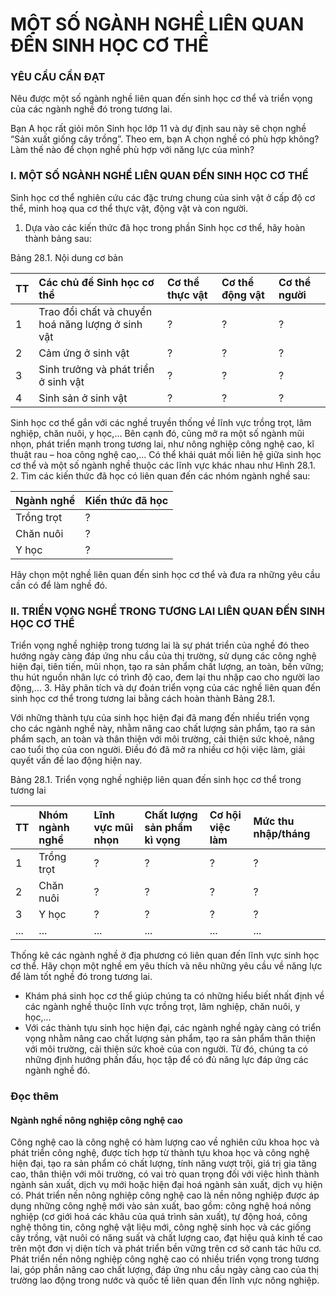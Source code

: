 # MỘT SỐ NGÀNH NGHỀ LIÊN QUAN ĐẾN SINH HỌC CƠ THỂ

### YÊU CẦU CẦN ĐẠT

Nêu được một số ngành nghề liên quan đến sinh học cơ thể và triển vọng của các ngành nghề đó trong tương lai.

Bạn A học rất giỏi môn Sinh học lớp 11 và dự định sau này sẽ chọn nghề “Sản xuất giống cây trồng”. Theo em, bạn A chọn nghề có phù hợp không? Làm thế nào để chọn nghề phù hợp với năng lực của mình?

### I. MỘT SỐ NGÀNH NGHỀ LIÊN QUAN ĐẾN SINH HỌC CƠ THỂ

Sinh học cơ thể nghiên cứu các đặc trưng chung của sinh vật ở cấp độ cơ thể, minh hoạ qua cơ thể thực vật, động vật và con người.
1. Dựa vào các kiến thức đã học trong phần Sinh học cơ thể, hãy hoàn thành bảng sau:

Bảng 28.1. Nội dung cơ bản

| TT | Các chủ đề Sinh học cơ thể | Cơ thể thực vật | Cơ thể động vật | Cơ thể người |
| :- | :------------------------ | :------------- | :------------- | :----------- |
| 1 | Trao đổi chất và chuyển hoá năng lượng ở sinh vật | ? | ? | ? |
| 2 | Cảm ứng ở sinh vật | ? | ? | ? |
| 3 | Sinh trưởng và phát triển ở sinh vật | ? | ? | ? |
| 4 | Sinh sản ở sinh vật | ? | ? | ? |

Sinh học cơ thể gắn với các nghề truyền thống về lĩnh vực trồng trọt, lâm nghiệp, chăn nuôi, y học,... Bên cạnh đó, cũng mở ra một số ngành mũi nhọn, phát triển mạnh trong tương lai, như nông nghiệp công nghệ cao, kĩ thuật rau – hoa công nghệ cao,... Có thể khái quát mối liên hệ giữa sinh học cơ thể và một số ngành nghề thuộc các lĩnh vực khác nhau như Hình 28.1.
2. Tìm các kiến thức đã học có liên quan đến các nhóm ngành nghề sau:

| Ngành nghề | Kiến thức đã học |
| :--------- | :--------------- |
| Trồng trọt | ? |
| Chăn nuôi | ? |
| Y học | ? |

Hãy chọn một nghề liên quan đến sinh học cơ thể và đưa ra những yêu cầu cần có để làm nghề đó.

### II. TRIỂN VỌNG NGHỀ TRONG TƯƠNG LAI LIÊN QUAN ĐẾN SINH HỌC CƠ THỂ

Triển vọng nghề nghiệp trong tương lai là sự phát triển của nghề đó theo hướng ngày càng đáp ứng nhu cầu của thị trường, sử dụng các công nghệ hiện đại, tiên tiến, mũi nhọn, tạo ra sản phẩm chất lượng, an toàn, bền vững; thu hút nguồn nhân lực có trình độ cao, đem lại thu nhập cao cho người lao động,...
3. Hãy phân tích và dự đoán triển vọng của các nghề liên quan đến sinh học cơ thể trong tương lai bằng cách hoàn thành Bảng 28.1.

Với những thành tựu của sinh học hiện đại đã mang đến nhiều triển vọng cho các ngành nghề này, nhằm nâng cao chất lượng sản phẩm, tạo ra sản phẩm sạch, an toàn và thân thiện với môi trường, cải thiện sức khoẻ, nâng cao tuổi thọ của con người. Điều đó đã mở ra nhiều cơ hội việc làm, giải quyết vấn đề lao động hiện nay.

Bảng 28.1. Triển vọng nghề nghiệp liên quan đến sinh học cơ thể trong tương lai

| TT | Nhóm ngành nghề | Lĩnh vực mũi nhọn | Chất lượng sản phẩm kì vọng | Cơ hội việc làm | Mức thu nhập/tháng |
| :- | :------------- | :---------------- | :------------------------ | :------------- | :------------------ |
| 1 | Trồng trọt | ? | ? | ? | ? |
| 2 | Chăn nuôi | ? | ? | ? | ? |
| 3 | Y học | ? | ? | ? | ? |
| ... | ... | ... | ... | ... | ... |

Thống kê các ngành nghề ở địa phương có liên quan đến lĩnh vực sinh học cơ thể. Hãy chọn một nghề em yêu thích và nêu những yêu cầu về năng lực để làm tốt nghề đó trong tương lai.

* Khám phá sinh học cơ thể giúp chúng ta có những hiểu biết nhất định về các ngành nghề thuộc lĩnh vực trồng trọt, lâm nghiệp, chăn nuôi, y học,...
* Với các thành tựu sinh học hiện đại, các ngành nghề ngày càng có triển vọng nhằm nâng cao chất lượng sản phẩm, tạo ra sản phẩm thân thiện với môi trường, cải thiện sức khoẻ của con người. Từ đó, chúng ta có những định hướng phấn đấu, học tập để có đủ năng lực đáp ứng các ngành nghề đó.

### Đọc thêm

#### Ngành nghề nông nghiệp công nghệ cao

Công nghệ cao là công nghệ có hàm lượng cao về nghiên cứu khoa học và phát triển công nghệ, được tích hợp từ thành tựu khoa học và công nghệ hiện đại, tạo ra sản phẩm có chất lượng, tính năng vượt trội, giá trị gia tăng cao, thân thiện với môi trường, có vai trò quan trọng đối với việc hình thành ngành sản xuất, dịch vụ mới hoặc hiện đại hoá ngành sản xuất, dịch vụ hiện có. Phát triển nền nông nghiệp công nghệ cao là nền nông nghiệp được áp dụng những công nghệ mới vào sản xuất, bao gồm: công nghệ hoá nông nghiệp (cơ giới hoá các khâu của quá trình sản xuất), tự động hoá, công nghệ thông tin, công nghệ vật liệu mới, công nghệ sinh học và các giống cây trồng, vật nuôi có năng suất và chất lượng cao, đạt hiệu quả kinh tế cao trên một đơn vị diện tích và phát triển bền vững trên cơ sở canh tác hữu cơ. Phát triển nền nông nghiệp công nghệ cao có nhiều triển vọng trong tương lai, góp phần nâng cao chất lượng, đáp ứng nhu cầu ngày càng cao của thị trường lao động trong nước và quốc tế liên quan đến lĩnh vực nông nghiệp.
